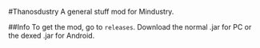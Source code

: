 #Thanosdustry
A general stuff mod for Mindustry.

##Info
To get the mod, go to `releases`. Download the normal .jar for PC or the dexed .jar for Android.
